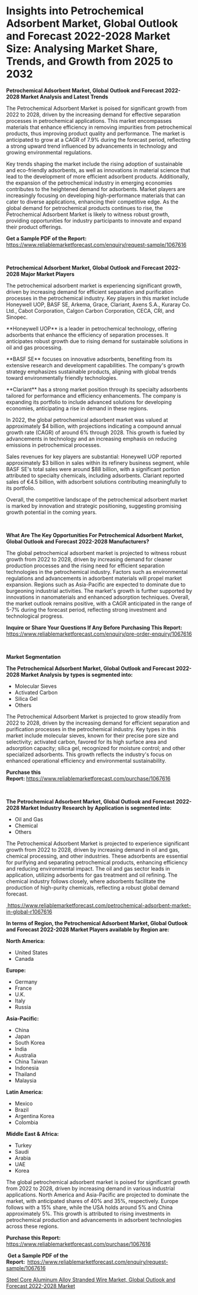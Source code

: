 <p><h1>Insights into Petrochemical Adsorbent Market, Global Outlook and Forecast 2022-2028 Market Size: Analysing Market Share, Trends, and Growth from 2025 to 2032</h1></p><p><strong>Petrochemical Adsorbent Market, Global Outlook and Forecast 2022-2028 Market Analysis and Latest Trends</strong></p>
<p><p>The Petrochemical Adsorbent Market is poised for significant growth from 2022 to 2028, driven by the increasing demand for effective separation processes in petrochemical applications. This market encompasses materials that enhance efficiency in removing impurities from petrochemical products, thus improving product quality and performance. The market is anticipated to grow at a CAGR of 7.9% during the forecast period, reflecting a strong upward trend influenced by advancements in technology and growing environmental regulations.</p><p>Key trends shaping the market include the rising adoption of sustainable and eco-friendly adsorbents, as well as innovations in material science that lead to the development of more efficient adsorbent products. Additionally, the expansion of the petrochemical industry in emerging economies contributes to the heightened demand for adsorbents. Market players are increasingly focusing on developing high-performance materials that can cater to diverse applications, enhancing their competitive edge. As the global demand for petrochemical products continues to rise, the Petrochemical Adsorbent Market is likely to witness robust growth, providing opportunities for industry participants to innovate and expand their product offerings.</p></p>
<p><strong>Get a Sample PDF of the Report:&nbsp;</strong> <a href="https://www.reliablemarketforecast.com/enquiry/request-sample/1067616?utm_campaign=2731&utm_medium=2&utm_source=Github&utm_content=ia&utm_term=21032025&utm_id=petrochemical-adsorbent-market-global-outlook-and-forecast-2022-2028">https://www.reliablemarketforecast.com/enquiry/request-sample/1067616</a></p>
<p>&nbsp;</p>
<p><strong>Petrochemical Adsorbent Market, Global Outlook and Forecast 2022-2028 Major Market Players</strong></p>
<p><p>The petrochemical adsorbent market is experiencing significant growth, driven by increasing demand for efficient separation and purification processes in the petrochemical industry. Key players in this market include Honeywell UOP, BASF SE, Arkema, Grace, Clariant, Axens S.A., Kuraray Co. Ltd., Cabot Corporation, Calgon Carbon Corporation, CECA, CRI, and Sinopec.</p><p>**Honeywell UOP** is a leader in petrochemical technology, offering adsorbents that enhance the efficiency of separation processes. It anticipates robust growth due to rising demand for sustainable solutions in oil and gas processing.</p><p>**BASF SE** focuses on innovative adsorbents, benefiting from its extensive research and development capabilities. The company's growth strategy emphasizes sustainable products, aligning with global trends toward environmentally friendly technologies.</p><p>**Clariant** has a strong market position through its specialty adsorbents tailored for performance and efficiency enhancements. The company is expanding its portfolio to include advanced solutions for developing economies, anticipating a rise in demand in these regions.</p><p>In 2022, the global petrochemical adsorbent market was valued at approximately $4 billion, with projections indicating a compound annual growth rate (CAGR) of around 6% through 2028. This growth is fueled by advancements in technology and an increasing emphasis on reducing emissions in petrochemical processes.</p><p>Sales revenues for key players are substantial: Honeywell UOP reported approximately $3 billion in sales within its refinery business segment, while BASF SE's total sales were around $88 billion, with a significant portion attributed to specialty chemicals, including adsorbents. Clariant reported sales of €4.5 billion, with adsorbent solutions contributing meaningfully to its portfolio.</p><p>Overall, the competitive landscape of the petrochemical adsorbent market is marked by innovation and strategic positioning, suggesting promising growth potential in the coming years.</p></p>
<p>&nbsp;</p>
<p><strong>What Are The Key Opportunities For Petrochemical Adsorbent Market, Global Outlook and Forecast 2022-2028 Manufacturers?</strong></p>
<p><p>The global petrochemical adsorbent market is projected to witness robust growth from 2022 to 2028, driven by increasing demand for cleaner production processes and the rising need for efficient separation technologies in the petrochemical industry. Factors such as environmental regulations and advancements in adsorbent materials will propel market expansion. Regions such as Asia-Pacific are expected to dominate due to burgeoning industrial activities. The market's growth is further supported by innovations in nanomaterials and enhanced adsorption techniques. Overall, the market outlook remains positive, with a CAGR anticipated in the range of 5-7% during the forecast period, reflecting strong investment and technological progress.</p></p>
<p><strong>Inquire or Share Your Questions If Any Before Purchasing This Report:</strong> <a href="https://www.reliablemarketforecast.com/enquiry/pre-order-enquiry/1067616?utm_campaign=2731&utm_medium=2&utm_source=Github&utm_content=ia&utm_term=21032025&utm_id=petrochemical-adsorbent-market-global-outlook-and-forecast-2022-2028">https://www.reliablemarketforecast.com/enquiry/pre-order-enquiry/1067616</a></p>
<p>&nbsp;</p>
<p><strong>Market Segmentation</strong></p>
<p><strong>The Petrochemical Adsorbent Market, Global Outlook and Forecast 2022-2028 Market Analysis by types is segmented into:</strong></p>
<p><ul><li>Molecular Sieves</li><li>Activated Carbon</li><li>Silica Gel</li><li>Others</li></ul></p>
<p><p>The Petrochemical Adsorbent Market is projected to grow steadily from 2022 to 2028, driven by the increasing demand for efficient separation and purification processes in the petrochemical industry. Key types in this market include molecular sieves, known for their precise pore size and selectivity; activated carbon, favored for its high surface area and adsorption capacity; silica gel, recognized for moisture control; and other specialized adsorbents. This growth reflects the industry's focus on enhanced operational efficiency and environmental sustainability.</p></p>
<p><strong>Purchase this Report:&nbsp;</strong><a href="https://www.reliablemarketforecast.com/purchase/1067616?utm_campaign=2731&utm_medium=2&utm_source=Github&utm_content=ia&utm_term=21032025&utm_id=petrochemical-adsorbent-market-global-outlook-and-forecast-2022-2028">https://www.reliablemarketforecast.com/purchase/1067616</a></p>
<p>&nbsp;</p>
<p><strong>The Petrochemical Adsorbent Market, Global Outlook and Forecast 2022-2028 Market Industry Research by Application is segmented into:</strong></p>
<p><ul><li>Oil and Gas</li><li>Chemical</li><li>Others</li></ul></p>
<p><p>The Petrochemical Adsorbent Market is projected to experience significant growth from 2022 to 2028, driven by increasing demand in oil and gas, chemical processing, and other industries. These adsorbents are essential for purifying and separating petrochemical products, enhancing efficiency and reducing environmental impact. The oil and gas sector leads in application, utilizing adsorbents for gas treatment and oil refining. The chemical industry follows closely, where adsorbents facilitate the production of high-purity chemicals, reflecting a robust global demand forecast.</p></p>
<p><a href="https://www.reliablemarketforecast.com/petrochemical-adsorbent-market-in-global-r1067616?utm_campaign=2731&utm_medium=2&utm_source=Github&utm_content=ia&utm_term=21032025&utm_id=petrochemical-adsorbent-market-global-outlook-and-forecast-2022-2028">&nbsp;https://www.reliablemarketforecast.com/petrochemical-adsorbent-market-in-global-r1067616</a></p>
<p><strong>In terms of Region, the Petrochemical Adsorbent Market, Global Outlook and Forecast 2022-2028 Market Players available by Region are:</strong></p>
<p>
    <p> <strong> North America: </strong>
        <ul>
            <li>United States</li>
            <li>Canada</li>
        </ul>
        </p> 
    <p> <strong> Europe: </strong>
        <ul>
            <li>Germany</li>
            <li>France</li>
            <li>U.K.</li>
            <li>Italy</li>
            <li>Russia</li>
        </ul>
        </p> 
    <p> <strong> Asia-Pacific: </strong>
        <ul>
            <li>China</li>
            <li>Japan</li>
            <li>South Korea</li>
            <li>India</li>
            <li>Australia</li>
            <li>China Taiwan</li>
            <li>Indonesia</li>
            <li>Thailand</li>
            <li>Malaysia</li>
        </ul>
        </p> 
    <p> <strong> Latin America: </strong>
        <ul>
            <li>Mexico</li>
            <li>Brazil</li>
            <li>Argentina Korea</li>
            <li>Colombia</li>
        </ul>
        </p> 
    <p> <strong> Middle East & Africa: </strong>
        <ul>
            <li>Turkey</li>
            <li>Saudi</li>
            <li>Arabia</li>
            <li>UAE</li>
            <li>Korea</li>
        </ul>
    </p>
    </p>
<p><p>The global petrochemical adsorbent market is poised for significant growth from 2022 to 2028, driven by increasing demand in various industrial applications. North America and Asia-Pacific are projected to dominate the market, with anticipated shares of 40% and 35%, respectively. Europe follows with a 15% share, while the USA holds around 5% and China approximately 5%. This growth is attributed to rising investments in petrochemical production and advancements in adsorbent technologies across these regions.</p></p>
<p><strong>Purchase this Report: </strong><a href="https://www.reliablemarketforecast.com/purchase/1067616?utm_campaign=2731&utm_medium=2&utm_source=Github&utm_content=ia&utm_term=21032025&utm_id=petrochemical-adsorbent-market-global-outlook-and-forecast-2022-2028">https://www.reliablemarketforecast.com/purchase/1067616</a></p>
<p>&nbsp;<strong>Get a Sample PDF of the Report:&nbsp;&nbsp;</strong><a href="https://www.reliablemarketforecast.com/enquiry/request-sample/1067616?utm_campaign=2731&utm_medium=2&utm_source=Github&utm_content=ia&utm_term=21032025&utm_id=petrochemical-adsorbent-market-global-outlook-and-forecast-2022-2028">https://www.reliablemarketforecast.com/enquiry/request-sample/1067616</a></p>
<p><strong></strong></p>
<p><p><a href="https://github.com/MonroeBullock54/Market-Research-Report-List-2/blob/main/steel-core-aluminum-alloy-stranded-wire-market-global-outlook-and-forecast-2022-2028-market.md?utm_campaign=2731&utm_medium=2&utm_source=Github&utm_content=ia&utm_term=21032025&utm_id=petrochemical-adsorbent-market-global-outlook-and-forecast-2022-2028">Steel Core Aluminum Alloy Stranded Wire Market, Global Outlook and Forecast 2022-2028 Market</a></p></p>